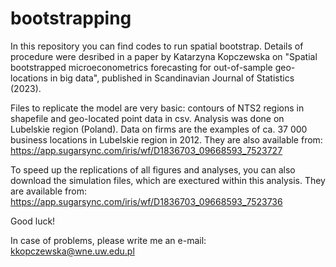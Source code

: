 # bootstrapping

In this repository you can find codes to run spatial bootstrap. Details of procedure were desribed in a paper by Katarzyna Kopczewska on "Spatial bootstrapped microeconometrics forecasting for out-of-sample geo-locations in big data", published in Scandinavian Journal of Statistics (2023).

Files to replicate the model are very basic: contours of NTS2 regions in shapefile and geo-located point data in csv. Analysis was done on Lubelskie region (Poland). Data on firms are the examples of ca. 37 000 business locations in Lubelskie region in 2012. They are also available from: https://app.sugarsync.com/iris/wf/D1836703_09668593_7523727

To speed up the replications of all figures and analyses, you can also download the simulation files, which are exectured within this analysis. They are available from: https://app.sugarsync.com/iris/wf/D1836703_09668593_7523736

Good luck!

In case of problems, please write me an e-mail: kkopczewska@wne.uw.edu.pl
